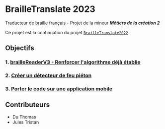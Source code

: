 # BrailleTranslate 2023

Traducteur de braille français - Projet de la mineur ***Métiers de la création 2***

Ce projet est la continuation du projet [`BrailleTranslate2022`](./BrailleTranslate2022/)

## Objectifs

### 1. [brailleReaderV3 - Renforcer l'algorithme déjà établie](./BrailleTranslateV3/)

### 2. [Créer un détecteur de feu piéton](./DetecteurFeuPieton/)

### 3. [Porter le code sur une application mobile](./BrailleTranslateApp//)

## Contributeurs

- Du Thomas
- Jules Tristan
